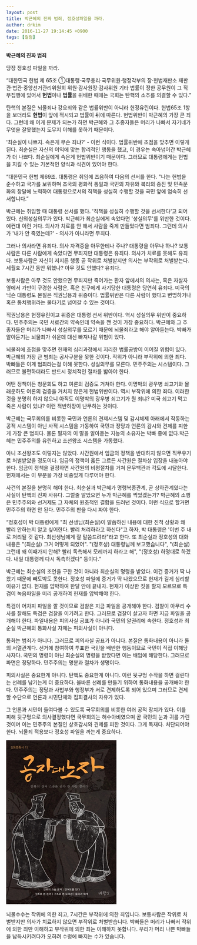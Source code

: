 ```yaml
---
layout: post
title: 박근혜의 진짜 범죄, 정호성파일을 까라.
author: drkim
date: 2016-11-27 19:14:45 +0900
tags: [컬럼]
---
```

  **박근혜의 진짜 범죄** 

당장 정호성 파일을 까라. 

  


“대한민국 헌법 제 65조 ①대통령·국무총리·국무위원·행정각부의 장·헌법재판소 재판관·법관·중앙선거관리위원회 위원·감사원장·감사위원 기타 법률이 정한 공무원이 그 직무집행에 있어서 **헌법**이나 **법률**을 위배한 때에는 국회는 탄핵의 소추를 의결할 수 있다.” 

  


탄핵의 본질은 뇌물죄나 강요죄와 같은 법률위반이 아니라 헌정유린이다. 헌법65조 1항을 보더라도 **헌법**이 앞에 적시되고 법률이 뒤에 따른다. 헌법위반이 박근혜의 가장 큰 죄다. 그런데 왜 이게 문제가 되는가 하면 박근혜와 그 추종자들은 머리가 나빠서 자기네가 무엇을 잘못했는지 도무지 이해를 못하기 때문이다. 

  


'최순실이 나쁘지. 속은게 무슨 죄냐?' - 이런 식이다. 법률위반에 초점을 맞추면 이렇게 된다. 최순실은 자신의 이익에 맞는 합리적인 행동을 했고, 이 경우는 속아넘어간 박근혜가 더 나쁘다. 최순실에게 속은게 헌법위반이기 때문이다. 그러므로 대통령에게는 헌법을 지킬 수 있는 기본적인 양식과 식견이 있어야 한다. 

  


“대한민국 헌법 제69조. 대통령은 취임에 즈음하여 다음의 선서를 한다. "나는 헌법을 준수하고 국가를 보위하며 조국의 평화적 통일과 국민의 자유와 복리의 증진 및 민족문화의 창달에 노력하여 대통령으로서의 직책을 성실히 수행할 것을 국민 앞에 엄숙히 선서합니다.” 

  


박근혜는 취임할 때 대통령 선서를 했다. '직책을 성실히 수행할 것을 선서한다'고 되어 있다. 신의성실의무가 있다. 박근혜가 최순실에게 속았다면 '성실의무'를 위반한 것이다. 예컨대 이런 거다. 의사가 치료를 안 해서 사람을 죽게 만들었다면 범죄다. 그런데 의사가 '내가 안 죽였는데?' - 의사가 아니라면 무죄다. 

  


그러나 의사라면 유죄다. 의사 자격증을 아무한테나 주나? 대통령을 아무나 하나? 보통사람은 다른 사람에게 속았다면 무죄지만 대통령은 유죄다. 의사가 치료를 못해도 유죄다. 보통사람은 자신이 저지른 행동 곧 작위로 처벌받지만 의사는 부작위로 처벌받는다. 세월호 7시간 동안 뭐했나? 아무 것도 안했다? 유죄다. 

  


보통사람은 아무 것도 안했으면 무죄지만 죽어가는 환자 앞에서의 의사는, 혹은 자살자 옆에서 가만이 구경한 사람은, 혹은 친구에게 사기당한 대통령은 당연히 유죄다. 미국의 닉슨 대통령도 본질은 직권남용과 위증이다. 법률위반은 다른 사람이 했다고 변명하거나 혹은 통치행위라는 물타기로 넘어갈 수 있는 것이다. 

  


직권남용은 헌정유린이고 위증은 대통령 선서 위반이다. 역시 성실의무 위반이 중요하다. 민주주의는 국민 서로간의 약속인데 약속을 깬 것이 가장 중요하다. 박근혜와 그 추종자들은 머리가 나빠서 성실의무를 모르기 때문에 뇌물죄라고 해야 알아듣는다. 박빠가 알아듣기는 뇌물죄가 쉬운데 대신 빠져나갈 위험이 있다. 

  


뇌물죄에 초점을 맞추면 헌재의 심리과정에서 지리한 법률공방이 이어질 위험이 있다. 박근혜의 가장 큰 범죄는 공사구분을 못한 것이다. 작위가 아니라 부작위에 의한 죄다. 박빠들은 이게 범죄라는걸 이해 못한다. 성실의무를 모른다. 민주주의는 시스템이다. 그러므로 불편하더라도 반드시 정치적인 절차를 밟아야 한다. 

  


어떤 정책이든 청문회도 하고 여론의 검증도 거쳐야 한다. 이명박의 광우병 쇠고기와 몰래운하도 여론의 검증을 거치지 않은게 헌법위반이다. 역시 부작위에 의한 죄다. 이러한 것을 분명히 하지 않으니 아직도 이명박의 광우병 쇠고기가 뭔 죄냐? 미국 쇠고기 먹고 죽은 사람이 있냐? 이런 적반하장이 난무하는 것이다.

  


박근혜는 국무회의를 비롯한 국민과 언론의 견제시스템 및 감시체제 아래에서 작동하는 공적 시스템이 아닌 사적 시스템을 가동하여 국민과 정당과 언론의 감시와 견제를 피한게 가장 큰 범죄다. 물론 필자의 이 말을 알아듣는 지능의 소유자는 박빠 중에 없다.박근혜는 민주주의를 유린하고 조선왕조 시스템을 가동했다.

  


아니 조선왕조도 이렇지는 않았다. 사간원에서 임금의 정책을 반대하지 않으면 직무유기로 처벌받았을 정도이다. 임금의 정책이 옳든 그르든 사간원은 절차상 입장을 내놓아야 한다. 임금이 정책을 결정하면 사간원의 비평절차를 거쳐 문무백관과 각도에 시달한다.헌재에서는 이 부분을 가장 비중있게 다루어야 한다.

  


사건의 본질을 분명히 해야 한다. 최순실과 박근혜가 명령복종관계, 곧 상하관계였다는 사실이 탄핵의 진짜 사유다. 그럴줄 알았으면 누가 박근혜를 찍었겠는가? 박근혜의 소행은 민주주의와 선거제도 그 자체의 원초적인 결함을 드러낸 것이다. 이런 식으로 할거면 민주주의 하면 안 된다. 민주주의 판을 다시 짜야 한다.

  


“정호성이 박 대통령에게 "최 선생님(최순실)이 말씀하신 내용에 대한 진척 상황과 왜 빨리 안하는지 알고 싶어한다. 빨리 처리하라고 하신다"고 하자, 박 대통령은 '이번 주 내로 처리될 것 같다. 최선생님에게 잘 말씀드려라"라고 한다. 또 최순실과 정호성의 대화 내용은 "(최순실) 그거 어떻게 되었어". "(정호성) 대통령님께 보고했습니다", "(최순실) 그런데 왜 이때가지 안해? 빨리 독촉해서 모레까지 하라고 해", "(정호성) 하명대로 하겠다. 내일 대통령께 다시 독촉하겠다" 등이다.” 

  


박근혜는 최순실의 조언을 구한 것이 아니라 최순실의 명령을 받았다. 이건 증거가 딱 나왔기 때문에 빼도박도 못한다. 정호성 파일에 증거가 딱 나왔으므로 헌재가 길게 심리할 이유가 없다. 헌재를 압박하여 한달 안에 끝내자. 헌재가 이상한 짓을 할지 모르므로 특검이 녹음파일을 미리 공개하여 헌재를 압박해야 한다. 

  


특검이 어차피 파일을 깔 것이므로 검찰은 지금 파일을 공개해야 한다. 검찰이 아무리 수사를 잘해도 특검은 검찰을 이기려고 한다. 그러므로 검찰이 살고자 하면 지금 파일을 공개해야 한다. 파일내용은 피의사실 공표가 아니라 국민의 알권리에 속한다. 정호성과 최순실 박근혜의 통화사실 자체는 피의사실이 아니다. 

  


통화는 범죄가 아니다. 그러므로 피의사실 공표가 아니다. 본질은 통화내용이 아니라 둘의 서열관계다. 선거에 참여하여 투표한 국민을 배반한 행동이므로 국민이 직접 이해당사자다. 국민의 명령이 아닌 최순실의 명령을 받았다면 이는 배임에 해당한다. 그러므로 파면은 정당하다. 민주주의는 명분과 절차가 생명이다. 

  


피의사실은 중요한게 아니다. 탄핵도 중요한게 아니다. 이런 뒷구멍 수작을 하면 걸린다는 선례를 남기는게 더 중요하다. 올바른 선례를 만들기 위하여 통화내용을 공개해야 한다. 민주주의는 정당과 사법부와 행정부가 서로 견제하도록 되어 있으며 그러므로 견제할 수단으로 언론과 시민단체와 집회결사의 자유가 있다. 

  


그 언론과 시민이 들여다볼 수 있도록 국무회의를 비롯한 여러 공적 장치가 있다. 이를 피해 뒷구멍으로 의사결정했다면 국무회의는 허수아비였으며 곧 국민의 눈과 귀를 가린 것이며 이는 민주주의 본질인 상호감시와 견제를 피한 것이다. 그게 독재다. 처단되어야 한다. 뇌물죄 적용보다 정호성 파일을 까는게 중요하다. 

  


  



![](/files/attach/images/199/186/782/555.jpg)   


  


뇌물수수는 작위에 의한 죄고, 7시간은 부작위에 의한 죄입니다. 보통사람은 작위로 처벌받지만 의사가 치료하지 않으면 부작위로 처벌받습니다. 박빠들은 머리가 나빠서 작위에 의한 죄만 이해하고 부작위에 의한 죄는 이해하지 못합니다. 우리가 머리 나쁜 박빠들을 납득시키려다가 오히려 수렁에 빠지는 수가 있습니다.